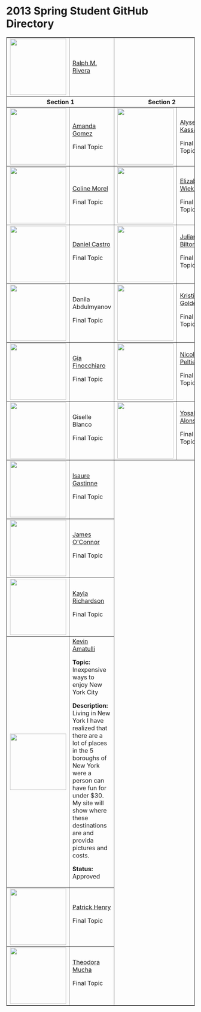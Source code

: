 2013 Spring Student GitHub Directory
====================================

<table width="100%" border="1" cellpadding="5" cellspacing="0">
  <tr>
    <td><a href="https://github.com/RalphMRivera"><img src="https://secure.gravatar.com/avatar/7695899f2417703e265b9f4a46d01b07?s=150&amp;d=https://a248.e.akamai.net/assets.github.com%2Fimages%2Fgravatars%2Fgravatar-user-150.png" alt="" width="150" height="150" border="0" /></a></td>
    <td><a href="https://github.com/RalphMRivera">Ralph M. Rivera</a></td>
    <td colspan="2">&nbsp;</td>
  </tr>
  <tr>
    <th colspan="2">Section 1</th>
    <th colspan="2">Section 2</th>
  </tr>
  <tr>
    <td width="160"><img src="https://secure.gravatar.com/avatar/0b4641a7326c854532440ca422406abd?s=150&amp;d=https://a248.e.akamai.net/assets.github.com/images/gravatars/gravatar-user-420.png" alt="" width="150" height="150" /></td>
    <td>
      <p><a href="https://github.com/amandag328">Amanda Gomez</a></p>
      <p>Final Topic </p>
    </td>
    <td width="160"><img src="https://secure.gravatar.com/avatar/0260e2add0847512c4b26737e3901efe?s=150&amp;d=https://a248.e.akamai.net/assets.github.com/images/gravatars/gravatar-user-420.png" alt="" width="150" height="150" /></td>
    <td>
      <p><a href="https://github.com/alysekassa">Alyse Kassa </a></p>
      <p>Final Topic</p>
    </td>
  </tr>
  <tr>
    <td><img src="https://secure.gravatar.com/avatar/0c2df453b45e20e64dc235f6eef96d96?s=150" alt="" width="150" height="150" /></td>
    <td>
      <p><a href="https://github.com/colinemorel">Coline Morel</a></p>
      <p>Final Topic </p>
    </td>
    <td><img src="https://secure.gravatar.com/avatar/b9a8691bf6b6b74bdad8c458add0f166?s=150&amp;d=https://a248.e.akamai.net/assets.github.com/images/gravatars/gravatar-user-420.png" alt="" width="150" height="150" /></td>
    <td>
      <p><a href="https://github.com/elliewiekamp">Elizabeth Wiekamp</a></p>
      <p>Final Topic </p>
    </td>
  </tr>
  <tr>
    <td><img src="https://secure.gravatar.com/avatar/3079bd7efd42cdcb8009019c3c69b652?s=150" alt="" width="150" height="150" /></td>
    <td><a href="https://github.com/danielcastro3">Daniel Castro</a>
      <p><a href="https://github.com/elliewiekamp"></a>Final Topic</p>
      <a href="https://github.com/danielcastro3"> </a></td>
    <td><img src="https://secure.gravatar.com/avatar/2c5f6b7433af665b5c65852352f8a0ec?s=150&amp;d=https://a248.e.akamai.net/assets.github.com/images/gravatars/gravatar-user-420.png" alt="" width="150" height="150" /></td>
    <td><a href="https://github.com/JuliBilto">Julianna Bilton</a>
      <p><a href="https://github.com/elliewiekamp"></a>Final Topic</p>
      <a href="https://github.com/JuliBilto"> </a></td>
  </tr>
  <tr>
    <td><img src="https://secure.gravatar.com/avatar/xxxxxxxxxx?s=150&amp;d=https://a248.e.akamai.net/assets.github.com/images/gravatars/gravatar-user-420.png" alt="" width="150" height="150" /></td>
    <td>Danila Abdulmyanov
      <p><a href="https://github.com/elliewiekamp"></a>Final Topic</p>
    </td>
    <td><img src="https://secure.gravatar.com/avatar/38980705fec441c7b1bf0c25728f0638?s=150&amp;d=https://a248.e.akamai.net/assets.github.com/images/gravatars/gravatar-user-420.png" alt="" width="150" height="150" /></td>
    <td><a href="https://github.com/staygolder">Kristin Golder</a>
      <p><a href="https://github.com/elliewiekamp"></a>Final Topic</p>
      <a href="https://github.com/staygolder"> </a></td>
  </tr>
  <tr>
    <td><img src="https://secure.gravatar.com/avatar/fe887976b73b2a8bb69184db23df73d0?s=150&amp;d=https://a248.e.akamai.net/assets.github.com/images/gravatars/gravatar-user-420.png" alt="" width="150" height="150" /></td>
    <td><a href="https://github.com/gialucia">Gia Finocchiaro</a>
      <p><a href="https://github.com/elliewiekamp"></a>Final Topic</p>
      <a href="https://github.com/gialucia"> </a></td>
    <td><img src="https://secure.gravatar.com/avatar/667ff1b3d2c7966355d4b5c733202639?s=150&amp;d=https://a248.e.akamai.net/assets.github.com/images/gravatars/gravatar-user-420.png" alt="" width="150" height="150" /></td>
    <td><a href="https://github.com/nicolepeltier">Nicole Peltier</a>
      <p><a href="https://github.com/elliewiekamp"></a>Final Topic</p>
      <a href="https://github.com/nicolepeltier"> </a></td>
  </tr>
  <tr>
    <td><img src="https://secure.gravatar.com/avatar/xxxxxxxxxx?s=150&amp;d=https://a248.e.akamai.net/assets.github.com/images/gravatars/gravatar-user-420.png" alt="" width="150" height="150" /></td>
    <td>Giselle Blanco
      <p><a href="https://github.com/elliewiekamp"></a>Final Topic</p>
    </td>
    <td><img src="https://secure.gravatar.com/avatar/edcae18feee93ebb21fcdd22826e2813?s=150&amp;d=https://a248.e.akamai.net/assets.github.com/images/gravatars/gravatar-user-420.png" alt="" width="150" height="150" /></td>
    <td><a href="https://github.com/yalonso522">Yosabeth Alonso</a>
      <p><a href="https://github.com/elliewiekamp"></a>Final Topic</p>
    </td>
  </tr>
  <tr>
    <td><img src="https://secure.gravatar.com/avatar/bbb4cba4d1b96263b67815c63983a394?s=150&amp;d=https://a248.e.akamai.net/assets.github.com/images/gravatars/gravatar-user-420.png" alt="" width="150" height="150" /></td>
    <td><a href="https://github.com/isauregastinne">Isaure Gastinne</a>
      <p><a href="https://github.com/elliewiekamp"></a>Final Topic</p>
      <a href="https://github.com/isauregastinne"> </a></td>
    <td colspan="2" rowspan="6">&nbsp;</td>
  </tr>
  <tr>
    <td><img src="https://secure.gravatar.com/avatar/47e102a4b71ae4b429e044d5cab9a8d9?s=150&amp;d=https://a248.e.akamai.net/assets.github.com/images/gravatars/gravatar-user-420.png" alt="" width="150" height="150" /></td>
    <td><a href="https://github.com/jamesoconnor1993">James O'Connor</a>
      <p><a href="https://github.com/elliewiekamp"></a>Final Topic</p>
      <a href="https://github.com/jamesoconnor1993"> </a></td>
  </tr>
  <tr>
    <td><img src="https://secure.gravatar.com/avatar/8be63820eadec4ffa46a04350cad544b?s=150&amp;d=https://a248.e.akamai.net/assets.github.com/images/gravatars/gravatar-user-420.png" alt="" width="150" height="150" /></td>
    <td><a href="https://github.com/kaylarichardson">Kayla Richardson</a>
      <p><a href="https://github.com/elliewiekamp"></a>Final Topic</p>
      <a href="https://github.com/kaylarichardson"> </a></td>
  </tr>
  <tr>
    <td><img src="https://secure.gravatar.com/avatar/1b5583b71bf845905943759e8dc8e4d5?s=150&amp;d=https://a248.e.akamai.net/assets.github.com/images/gravatars/gravatar-user-420.png" alt="" width="150" height="150" /></td>
    <td><a href="https://github.com/kevin-amatulli">Kevin Amatulli</a>
      <p><strong>Topic:</strong> Inexpensive ways to enjoy New York City</p>
      <p><strong>Description:</strong> Living in New York I have realized that there are a lot of places in the 5 boroughs of New York were a person can have fun for under $30. My site will show where these destinations are and  provida pictures and costs.</p>
      <p><strong>Status:</strong> Approved</p>
    </td>
  </tr>
  <tr>
    <td><img src="https://secure.gravatar.com/avatar/e3f3edaf037b0ff6ce6a9196b5dd7111?s=150&amp;d=https://a248.e.akamai.net/assets.github.com/images/gravatars/gravatar-user-420.png" alt="" width="150" height="150" /></td>
    <td><a href="https://github.com/patrickjhenry">Patrick Henry</a>
      <p><a href="https://github.com/elliewiekamp"></a>Final Topic</p>
      <a href="https://github.com/patrickjhenry"> </a></td>
  </tr>
  <tr>
    <td><img src="https://secure.gravatar.com/avatar/0e7743f0bde54179001a00e155d08ccd?s=150&amp;d=https://a248.e.akamai.net/assets.github.com/images/gravatars/gravatar-user-420.png" alt="" width="150" height="150" /></td>
    <td><a href="https://github.com/teddiemucha">Theodora Mucha</a>
      <p><a href="https://github.com/elliewiekamp"></a>Final Topic</p>
    </td>
  </tr>
</table>
